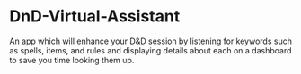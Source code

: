 # DnD-Virtual-Assistant
An app which will enhance your D&amp;D session by listening for keywords such as spells, items, and rules and displaying details about each on a dashboard to save you time looking them up.
